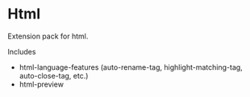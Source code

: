 # Html

Extension pack for html.

Includes

- html-language-features (auto-rename-tag, highlight-matching-tag, auto-close-tag, etc.)
- html-preview
